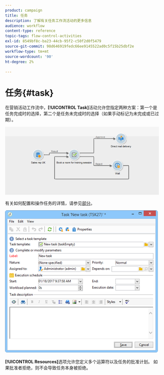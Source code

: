 ```yaml
---
product: campaign
title: 任务
description: 了解有关任务工作流活动的更多信息
audience: workflow
content-type: reference
topic-tags: flow-control-activities
exl-id: 8549bf8c-ba23-44cb-95f2-c50f2d0f5479
source-git-commit: 98d646919fedc66ee9145522ad0c5f15b25dbf2e
workflow-type: tm+mt
source-wordcount: '90'
ht-degree: 2%

---
```


# 任务{#task}

在营销活动工作流中，**[!UICONTROL Task]**&#x200B;活动允许您指定两种方案：第一个是任务完成时的选择，第二个是任务未完成时的选择（如果手动标记为未完成或已过期）。

![](assets/mrm_task_in_workflow.png)

有关如何配置和操作任务的详情，请参见[部分](../../campaign/using/creating-and-managing-tasks.md)。

![](assets/wkf_task_activity.png)

**[!UICONTROL Resources]**&#x200B;选项允许您定义多个运算符以及任务的批准计划。 如果批准者拒绝，则不会导致任务本身被拒绝。
